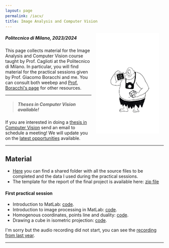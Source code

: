 ```yaml
---
layout: page
permalink: /iacv/
title: Image Analysis and Computer Vision
---
```

<img src="../assets/img/ciclope.jpg" align="right" Hspace="15" Vspace="0" 
Border="0"  width="200" height="auto">
#####   Politecnico di Milano, 2023/2024

This page collects material for the Image Analysis and Computer Vision course taught by Prof. Caglioti at the Politecnico di Milano. In particular, you will find material for the practical sessions given by  Prof. Giacomo Boracchi and me. You can consult both weebep and [Prof. Boracchi's page](https://boracchi.faculty.polimi.it/teaching/IACV.htm) for other resources.

***

> ##### Theses in Computer Vision available!
If you are interested in doing a [thesis in Computer Vision](https://magrilu.github.io/thesis/) send an email to schedule a meeting! We will update you on the [latest opportunities][thesisProposal] available.

***

## Material

* [Here](https://polimi365-my.sharepoint.com/:f:/g/personal/10755186_polimi_it/Eob0HjQK20FKj315cVLFH-sBYxt9Clukjnq4zmjmtBWHSg?e=Tvkoqq) you can find a shared folder with all the source files to be completed and the data I used during the practical sessions.
* The template for the report of the final project is available here: [zip file](https://polimi365-my.sharepoint.com/:u:/g/personal/10755186_polimi_it/EXhqADe0KkZGlp9CWQ1nitsBlfI9aLphLl1cqkoIHmJ5Yg?e=X0joWl)

#### First practical session

* Introduction to MatLab:  [code](https://polimi365-my.sharepoint.com/:b:/g/personal/10755186_polimi_it/ES_imzLg2ClHiSaPRU6EXOsBVhtbhJZDJBdkl0-GyMXVsg?e=gUqsRg).
* Introduction to image processing in MatLab: [code](https://polimi365-my.sharepoint.com/:b:/g/personal/10755186_polimi_it/EWekWQ3NPDlCqubZjncu3sABQe1IIw0gaFzzvnJXtIJEJw?e=iZNWXg).
* Homogenous coordinates, points line and duality: [code](https://polimi365-my.sharepoint.com/:b:/g/personal/10755186_polimi_it/ESBh9VXfD8JMlaY2HznxOykBxsYrUJL_UvasAOlUZhwYgQ?e=PNI2GY). 
* Drawing a cube in isometric projection: [code](https://polimi365-my.sharepoint.com/:b:/g/personal/10755186_polimi_it/EREdWc5lK9BDoj0VfpkDxy0BHuuZogbld4d2sV7H_Xu1gw?e=dq8oll).

I'm sorry but the audio recording did not start, you can see the [recording from last year](https://politecnicomilano.webex.com/politecnicomilano/ldr.php?RCID=087d50a09c84491071529fbb1669eb60).

***


[thesisProposal]:https://boracchi.faculty.polimi.it/docs/Thesis_Opportunities_Boracchi.pdf


